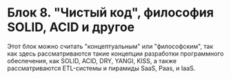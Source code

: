 # Блок 8. "Чистый код", философия SOLID, ACID и другое

Этот блок можно считать "концептуальным" или "философским", так как здесь рассматриваются такие концепции разработки программного обеспечения, как SOLID, ACID, DRY, YANGI, KISS, а также рассматриваются ETL-системы и пирамиды SaaS, Paas, и IaaS.